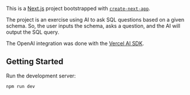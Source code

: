 This is a [Next.js](https://nextjs.org/) project bootstrapped with [`create-next-app`](https://github.com/vercel/next.js/tree/canary/packages/create-next-app).

The project is an exercise using AI to ask SQL questions based on a given schema. So, the user inputs the schema, asks a question, and the AI will output the SQL query.

The OpenAI integration was done with the [Vercel AI SDK](https://github.com/vercel/ai).

## Getting Started

Run the development server:

```bash
npm run dev
```
